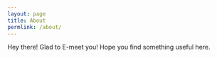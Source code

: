 ```yaml
---
layout: page
title: About
permlink: /about/
---
```


<p>
  Hey there! Glad to E-meet you! Hope you find something useful here.
</p>
